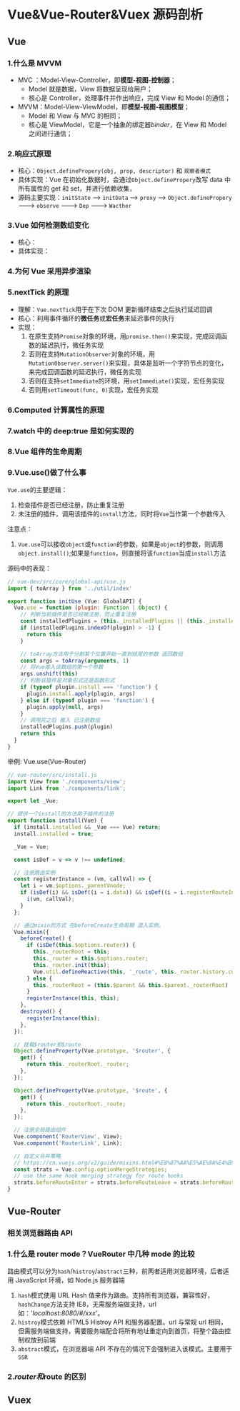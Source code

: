 # Vue&Vue-Router&Vuex 源码剖析

## Vue

### 1.什么是 MVVM

- MVC ：Model-View-Controller，即**模型-视图-控制器**；
  - Model 就是数据，View 将数据呈现给用户；
  - 核心是 Controller，处理事件并作出响应，完成 View 和 Model 的通信；
- MVVM：Model-View-ViewModel，即**模型-视图-视图模型**；
  - Model 和 View 与 MVC 的相同；
  - 核心是 ViewModel，它是一个抽象的绑定器*binder*，在 View 和 Model 之间进行通信；

### 2.响应式原理

- 核心：`Object.definePropery(obj, prop, descriptor)` 和 `观察者模式`
- 具体实现：Vue 在初始化数据时，会通过`Object.definePropery`改写 data 中所有属性的 get 和 set，并进行依赖收集，
- 源码主要实现：`initState` --> `initData` --> `proxy` --> `Object.definePropery` ---> `observe` ---> `Dep` ---> `Wacther`

### 3.Vue 如何检测数组变化

- 核心：
- 具体实现：

### 4.为何 Vue 采用异步渲染

### 5.nextTick 的原理

- 理解：`Vue.nextTick`用于在下次 DOM 更新循环结束之后执行延迟回调
- 核心：利用事件循环的**微任务**或**宏任务**来延迟事件的执行
- 实现：
  1. 在原生支持`Promise`对象的环境，用`promise.then()`来实现，完成回调函数的延迟执行，微任务实现
  2. 否则在支持`MutationObserver`对象的环境，用`MutationObserver.server()`来实现，具体是监听一个字符节点的变化，来完成回调函数的延迟执行，微任务实现
  3. 否则在支持`setImmediate`的环境，用`setImmediate()`实现，宏任务实现
  4. 否则用`setTimeout(func, 0)`实现，宏任务实现

### 6.Computed 计算属性的原理

### 7.watch 中的 deep:true 是如何实现的

### 8.Vue 组件的生命周期

### 9.Vue.use()做了什么事

`Vue.use`的主要逻辑：

1. 检查插件是否已经注册，防止重复注册
2. 未注册的插件，调用该插件的`install`方法，同时将`Vue`当作第一个参数传入

注意点：

1. `Vue.use`可以接收`object`或`function`的参数，如果是`object`的参数，则调用`object.install()`;如果是`function`，则直接将该`function`当成`install`方法

源码中的表现：

```Javascript
// vue-dev/src/core/global-api/use.js
import { toArray } from '../util/index'

export function initUse (Vue: GlobalAPI) {
  Vue.use = function (plugin: Function | Object) {
    // 判断当前插件是否已经被注册，防止重复注册
    const installedPlugins = (this._installedPlugins || (this._installedPlugins = []))
    if (installedPlugins.indexOf(plugin) > -1) {
      return this
    }

    // toArray方法用于分割某个位置开始一直到结尾的参数 返回数组
    const args = toArray(arguments, 1)
    // 将Vue推入该数组的第一个参数
    args.unshift(this)
    // 判断该插件是对象形式还是函数形式
    if (typeof plugin.install === 'function') {
      plugin.install.apply(plugin, args)
    } else if (typeof plugin === 'function') {
      plugin.apply(null, args)
    }
    // 调用完之后 推入 已注册数组
    installedPlugins.push(plugin)
    return this
  }
}

```

举例:
Vue.use(Vue-Router)

```javascript
// vue-router/src/install.js
import View from './components/view';
import Link from './components/link';

export let _Vue;

// 提供一个install的方法用于插件的注册
export function install(Vue) {
  if (install.installed && _Vue === Vue) return;
  install.installed = true;

  _Vue = Vue;

  const isDef = v => v !== undefined;

  // 注册路由实例
  const registerInstance = (vm, callVal) => {
    let i = vm.$options._parentVnode;
    if (isDef(i) && isDef((i = i.data)) && isDef((i = i.registerRouteInstance))) {
      i(vm, callVal);
    }
  };

  // 通过mixin的方式 在beforeCreate生命周期 混入实例，
  Vue.mixin({
    beforeCreate() {
      if (isDef(this.$options.router)) {
        this._routerRoot = this;
        this._router = this.$options.router;
        this._router.init(this);
        Vue.util.defineReactive(this, '_route', this._router.history.current);
      } else {
        this._routerRoot = (this.$parent && this.$parent._routerRoot) || this;
      }
      registerInstance(this, this);
    },
    destroyed() {
      registerInstance(this);
    },
  });

  // 挂载$router和$route
  Object.defineProperty(Vue.prototype, '$router', {
    get() {
      return this._routerRoot._router;
    },
  });

  Object.defineProperty(Vue.prototype, '$route', {
    get() {
      return this._routerRoot._route;
    },
  });

  // 注册全局路由组件
  Vue.component('RouterView', View);
  Vue.component('RouterLink', Link);

  // 自定义合并策略
  // https://cn.vuejs.org/v2/guide/mixins.html#%E8%87%AA%E5%AE%9A%E4%B9%89%E9%80%89%E9%A1%B9%E5%90%88%E5%B9%B6%E7%AD%96%E7%95%A5
  const strats = Vue.config.optionMergeStrategies;
  // use the same hook merging strategy for route hooks
  strats.beforeRouteEnter = strats.beforeRouteLeave = strats.beforeRouteUpdate = strats.created;
}
```

## Vue-Router

### 相关浏览器路由 API

### 1.什么是 router mode？VueRouter 中几种 mode 的比较

路由模式可以分为`hash`/`histroy`/`abstract`三种，前两者适用浏览器环境，后者适用 JavaScript 环境，如 Node.js 服务器端

1. `hash`模式使用 URL Hash 值来作为路由。支持所有浏览器，兼容性好，`hashChange`方法支持 IE8，无需服务端做支持，url 如：*'localhost:8080/#/xxx'*。
2. `histroy`模式依赖 HTML5 Histroy API 和服务器配置。url 与常规 url 相同，但需服务端做支持，需要服务端配合将所有地址重定向到首页，将整个路由控制权放到前端
3. `abstract`模式，在浏览器端 API 不存在的情况下会强制进入该模式。主要用于`SSR`

### 2.$router和$route 的区别

## Vuex

